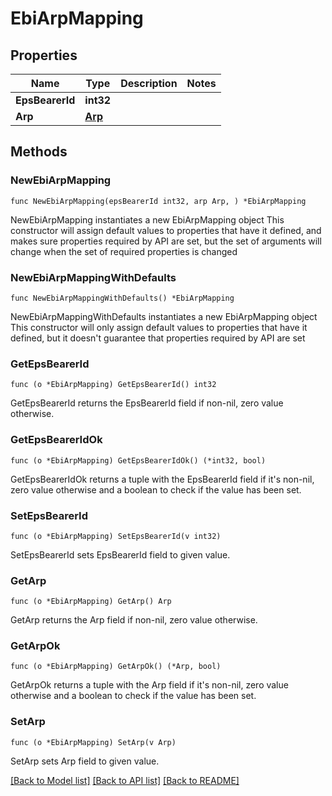 # EbiArpMapping

## Properties

Name | Type | Description | Notes
------------ | ------------- | ------------- | -------------
**EpsBearerId** | **int32** |  | 
**Arp** | [**Arp**](Arp.md) |  | 

## Methods

### NewEbiArpMapping

`func NewEbiArpMapping(epsBearerId int32, arp Arp, ) *EbiArpMapping`

NewEbiArpMapping instantiates a new EbiArpMapping object
This constructor will assign default values to properties that have it defined,
and makes sure properties required by API are set, but the set of arguments
will change when the set of required properties is changed

### NewEbiArpMappingWithDefaults

`func NewEbiArpMappingWithDefaults() *EbiArpMapping`

NewEbiArpMappingWithDefaults instantiates a new EbiArpMapping object
This constructor will only assign default values to properties that have it defined,
but it doesn't guarantee that properties required by API are set

### GetEpsBearerId

`func (o *EbiArpMapping) GetEpsBearerId() int32`

GetEpsBearerId returns the EpsBearerId field if non-nil, zero value otherwise.

### GetEpsBearerIdOk

`func (o *EbiArpMapping) GetEpsBearerIdOk() (*int32, bool)`

GetEpsBearerIdOk returns a tuple with the EpsBearerId field if it's non-nil, zero value otherwise
and a boolean to check if the value has been set.

### SetEpsBearerId

`func (o *EbiArpMapping) SetEpsBearerId(v int32)`

SetEpsBearerId sets EpsBearerId field to given value.


### GetArp

`func (o *EbiArpMapping) GetArp() Arp`

GetArp returns the Arp field if non-nil, zero value otherwise.

### GetArpOk

`func (o *EbiArpMapping) GetArpOk() (*Arp, bool)`

GetArpOk returns a tuple with the Arp field if it's non-nil, zero value otherwise
and a boolean to check if the value has been set.

### SetArp

`func (o *EbiArpMapping) SetArp(v Arp)`

SetArp sets Arp field to given value.



[[Back to Model list]](../README.md#documentation-for-models) [[Back to API list]](../README.md#documentation-for-api-endpoints) [[Back to README]](../README.md)



